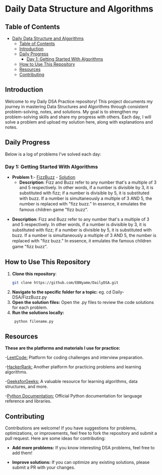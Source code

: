 # Daily Data Structure and Algorithms

## Table of Contents
- [Daily Data Structure and Algorithms](#daily-data-structure-and-algorithms)
  - [Table of Contents](#table-of-contents)
  - [Introduction](#introduction)
  - [Daily Progress](#daily-progress)
    - [Day 1: Getting Started With Algorithms](#day-1-getting-started-with-algorithms)
  - [How to Use This Repository](#how-to-use-this-repository)
  - [Resources](#resources)
  - [Contributing](#contributing)




## Introduction
Welcome to my Daily DSA Practice repository! This project documents my journey in mastering Data Structures and Algorithms through consistent problem-solving, notes, and solutions. My goal is to strengthen my problem-solving skills and share my progress with others. Each day, I will solve a problem and upload my solution here, along with explanations and notes.


## Daily Progress
Below is a log of problems I’ve solved each day:

### Day 1: Getting Started With Algorithms
- **Problem 1**:- [FizzBuzz](https://leetcode.com/problems/fizz-buzz) - [Solution](FizzBuzz.py)
    -  **Description**: Fizz and Buzz refer to any number that's a multiple of 3 and 5 respectively. In other words, if a number is divisible
by 3, it is substituted with ﬁzz; if a number is divisible by 5, it is substituted with buzz. If a number is simultaneously
a multiple of 3 AND 5, the number is replaced with "ﬁzz buzz." In essence, it emulates the famous children game
"ﬁzz buzz".
<!-- - **Problem 2**: [Maximum Subarray](https://leetcode.com/problems/maximum-subarray) - [Solution](arrays/maximum_subarray.py) -->
 -  **Description**: Fizz and Buzz refer to any number that's a multiple of 3 and 5 respectively. In other words, if a number is divisible
by 3, it is substituted with ﬁzz; if a number is divisible by 5, it is substituted with buzz. If a number is simultaneously
a multiple of 3 AND 5, the number is replaced with "ﬁzz buzz." In essence, it emulates the famous children game
"ﬁzz buzz".
<!-- ### Day 2: Strings
- **Problem 1**: [Valid Palindrome](https://leetcode.com/problems/valid-palindrome) - [Solution](strings/valid_palindrome.py)
- **Problem 2**: [Longest Common Prefix](https://leetcode.com/problems/longest-common-prefix) - [Solution](strings/longest_common_prefix.py)

### Day 3: Linked Lists
- **Problem 1**: [Reverse Linked List](https://leetcode.com/problems/reverse-linked-list) - [Solution](linked_lists/reverse_linked_list.py)

### Day 4: Dynamic Programming
- **Problem 1**: [Climbing Stairs](https://leetcode.com/problems/climbing-stairs) - [Solution](dp/climbing_stairs.py) -->


## How to Use This Repository
1. **Clone this repository**:
   ```bash
   git clone https://github.com/EBNyame/DailyDSA.git
2. **Navigate to the specific folder for a topic:**
   eg. cd Daily-DSA/FizzBuzz.py
3. **Open the solution files:**
   Open the .py files to review the code solutions for each problem.
4. **Run the solutions locally:**
   ```bash
    python filename.py


## Resources
**These are the platforms and materials I use for practice:**

-[LeetCode:](https://leetcode.com/) Platform for coding challenges and interview preparation.

-[HackerRank:](https://www.hackerrank.com/) Another platform for practicing problems and learning algorithms.

-[GeeksforGeeks:](https://www.geeksforgeeks.org/) A valuable resource for learning algorithms, data structures, and more.

-[Python Documentation:](https://docs.python.org/3/) Official Python documentation for language reference and libraries.


## Contributing
Contributions are welcome! If you have suggestions for problems, optimizations, or improvements, feel free to fork the repository and submit a pull request. Here are some ideas for contributing:

* **Add more problems:** If you know interesting DSA problems, feel free to add them!
  
* **Improve solutions:** If you can optimize any existing solutions, please submit a PR with your changes.





